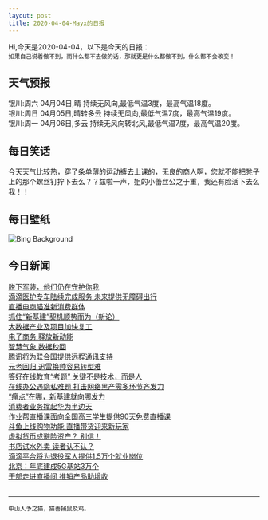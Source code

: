 ```yaml
---
layout: post
title: 2020-04-04-Mayx的日报
---
```


Hi,今天是2020-04-04，以下是今天的日报：<br><small>
如果自己说着做不到，而什么都不去做的话，那就更是什么都做不到，什么都不会改变！</small><!--more-->
## 天气预报
银川:周六 04月04日,晴 持续无风向,最低气温3度，最高气温18度。<br>银川:周日 04月05日,晴转多云 持续无风向,最低气温7度，最高气温19度。<br>银川:周一 04月06日,多云 持续无风向转北风,最低气温7度，最高气温20度。
## 每日笑话
今天天气比较热，穿了条单薄的运动裤去上课的，无良的商人啊，您就不能把凳子上的那个螺丝钉拧下去么？？兹啦一声，姐的小蕾丝公之于重，我还有脸活下去么我！！
## 每日壁纸
![Bing Background](https://cn.bing.com/th?id=OHR.PlaceofRainbows_EN-US1936881347_1920x1080.jpg&rf=LaDigue_1920x1080.jpg&pid=hp "Rainbow at Victoria Falls in Zambia (© Dietmar Temps/Shutterstock)")
## 今日新闻

[脱下军装，他们仍在守护你我](http://it.people.com.cn/n1/2020/0403/c1009-31661391.html)   
[滴滴医护专车陆续完成服务 未来提供无障碍出行](http://it.people.com.cn/n1/2020/0403/c1009-31661394.html)   
[直播电商瞄准新消费群体](http://it.people.com.cn/n1/2020/0403/c1009-31661392.html)   
[抓住“新基建”契机顺势而为（新论）](http://it.people.com.cn/n1/2020/0403/c1009-31660984.html)   
[大数据产业及项目加快复工](http://it.people.com.cn/n1/2020/0403/c1009-31660985.html)   
[电子商务 释放新动能](http://it.people.com.cn/n1/2020/0403/c1009-31660986.html)   
[智慧气象 数据秒回](http://it.people.com.cn/n1/2020/0403/c1009-31660987.html)   
[腾讯将为联合国提供远程通讯支持](http://it.people.com.cn/n1/2020/0403/c1009-31660988.html)   
[元老回归 迅雷换帅容易转型难](http://it.people.com.cn/n1/2020/0403/c1009-31660038.html)   
[答好在线教育“考题” 关键不是技术，而是人](http://it.people.com.cn/n1/2020/0403/c1009-31660010.html)   
[在线办公遇隐私难题 打击网络黑产需多环节齐发力](http://it.people.com.cn/n1/2020/0403/c1009-31659998.html)   
[“痛点”在哪，新基建就向哪发力](http://it.people.com.cn/n1/2020/0403/c1009-31660074.html)   
[消费者业务撑起华为半边天](http://it.people.com.cn/n1/2020/0403/c1009-31660069.html)   
[作业帮直播课面向全国高三学生提供90天免费直播课](http://it.people.com.cn/n1/2020/0402/c1009-31659586.html)   
[斗鱼上线购物功能 直播带货迎来新玩家](http://it.people.com.cn/n1/2020/0402/c1009-31659447.html)   
[虚拟货币成避险资产？ 别信！](http://it.people.com.cn/n1/2020/0402/c1009-31659181.html)   
[书店试水外卖 读者认不认？](http://it.people.com.cn/n1/2020/0402/c1009-31658540.html)   
[滴滴平台将为退役军人提供1.5万个就业岗位](http://it.people.com.cn/n1/2020/0402/c1009-31658516.html)   
[北京：年底建成5G基站3万个](http://it.people.com.cn/n1/2020/0402/c1009-31658418.html)   
[干部走进直播间 推销产品助增收](http://it.people.com.cn/n1/2020/0402/c1009-31658368.html)   
<br />

***

<small>中山人予之猫，猫善捕鼠及鸡。</small>
